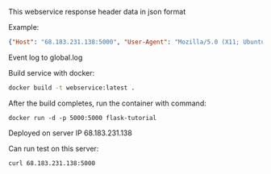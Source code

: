 This webservice response header data in json format

Example:

```json
{"Host": "68.183.231.138:5000", "User-Agent": "Mozilla/5.0 (X11; Ubuntu; Linux x86_64; rv:65.0) Gecko/20100101 Firefox/65.0", "Accept": "text/html,application/xhtml+xml,application/xml;q=0.9,image/webp,*/*;q=0.8", "Client IP": "14.186.65.95"}
```

Event log to global.log


Build service with docker:

```bash
docker build -t webservice:latest . 
```

After the build completes, run the container with command:
```
docker run -d -p 5000:5000 flask-tutorial
```


Deployed on server IP 68.183.231.138

Can run test on this server:
```bash
curl 68.183.231.138:5000
```

